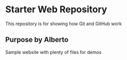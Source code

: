 # Starter Web Repository

This repository is for showing how Git and GitHub work

## Purpose by Alberto

Sample website with plenty of files for demos